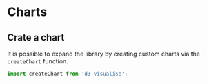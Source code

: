 # Charts


## Crate a chart

It is possible to expand the library by creating custom charts via the ``createChart`` function.
```javascript
import createChart from 'd3-visualise';
```
